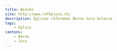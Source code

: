 ```yaml
---
title: BeJuSo
site: http://www.refbejuso.ch/
description: Églises réformées Berne-Jura-Soleure
tags:
    - Église
cantons: 
    - Berne
    - Jura
---
```

